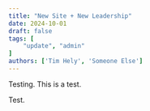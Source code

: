 ```yaml
---
title: "New Site + New Leadership"
date: 2024-10-01
draft: false
tags: [
    "update", "admin"
]
authors: ['Tim Hely', 'Someone Else']
---
```


Testing.  This is a test.

Test.